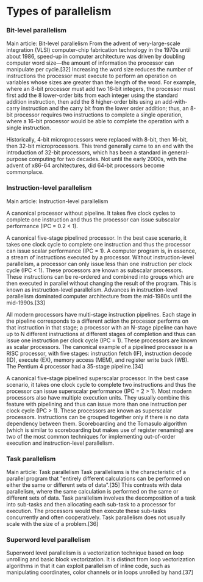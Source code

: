 # Types of parallelism
### Bit-level parallelism
Main article: Bit-level parallelism
From the advent of very-large-scale integration (VLSI) computer-chip fabrication technology in the 1970s until about 1986, speed-up in computer architecture was driven by doubling computer word size—the amount of information the processor can manipulate per cycle.[32] Increasing the word size reduces the number of instructions the processor must execute to perform an operation on variables whose sizes are greater than the length of the word. For example, where an 8-bit processor must add two 16-bit integers, the processor must first add the 8 lower-order bits from each integer using the standard addition instruction, then add the 8 higher-order bits using an add-with-carry instruction and the carry bit from the lower order addition; thus, an 8-bit processor requires two instructions to complete a single operation, where a 16-bit processor would be able to complete the operation with a single instruction.

Historically, 4-bit microprocessors were replaced with 8-bit, then 16-bit, then 32-bit microprocessors. This trend generally came to an end with the introduction of 32-bit processors, which has been a standard in general-purpose computing for two decades. Not until the early 2000s, with the advent of x86-64 architectures, did 64-bit processors become commonplace.

### Instruction-level parallelism
Main article: Instruction-level parallelism

A canonical processor without pipeline. It takes five clock cycles to complete one instruction and thus the processor can issue subscalar performance (IPC = 0.2 < 1).

A canonical five-stage pipelined processor. In the best case scenario, it takes one clock cycle to complete one instruction and thus the processor can issue scalar performance (IPC = 1).
A computer program is, in essence, a stream of instructions executed by a processor. Without instruction-level parallelism, a processor can only issue less than one instruction per clock cycle (IPC < 1). These processors are known as subscalar processors. These instructions can be re-ordered and combined into groups which are then executed in parallel without changing the result of the program. This is known as instruction-level parallelism. Advances in instruction-level parallelism dominated computer architecture from the mid-1980s until the mid-1990s.[33]

All modern processors have multi-stage instruction pipelines. Each stage in the pipeline corresponds to a different action the processor performs on that instruction in that stage; a processor with an N-stage pipeline can have up to N different instructions at different stages of completion and thus can issue one instruction per clock cycle (IPC = 1). These processors are known as scalar processors. The canonical example of a pipelined processor is a RISC processor, with five stages: instruction fetch (IF), instruction decode (ID), execute (EX), memory access (MEM), and register write back (WB). The Pentium 4 processor had a 35-stage pipeline.[34]


A canonical five-stage pipelined superscalar processor. In the best case scenario, it takes one clock cycle to complete two instructions and thus the processor can issue superscalar performance (IPC = 2 > 1).
Most modern processors also have multiple execution units. They usually combine this feature with pipelining and thus can issue more than one instruction per clock cycle (IPC > 1). These processors are known as superscalar processors. Instructions can be grouped together only if there is no data dependency between them. Scoreboarding and the Tomasulo algorithm (which is similar to scoreboarding but makes use of register renaming) are two of the most common techniques for implementing out-of-order execution and instruction-level parallelism.

### Task parallelism
Main article: Task parallelism
Task parallelisms is the characteristic of a parallel program that "entirely different calculations can be performed on either the same or different sets of data".[35] This contrasts with data parallelism, where the same calculation is performed on the same or different sets of data. Task parallelism involves the decomposition of a task into sub-tasks and then allocating each sub-task to a processor for execution. The processors would then execute these sub-tasks concurrently and often cooperatively. Task parallelism does not usually scale with the size of a problem.[36]

### Superword level parallelism
Superword level parallelism is a vectorization technique based on loop unrolling and basic block vectorization. It is distinct from loop vectorization algorithms in that it can exploit parallelism of inline code, such as manipulating coordinates, color channels or in loops unrolled by hand.[37]
